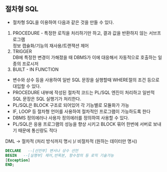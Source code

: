 ## 절차형 SQL  
- 절차형 SQL을 이용하여 다음과 같은 것을 만들 수 있다.   
1. PROCEDURE - 특정한 로직을 처리하기만 하고, 결과 값을 반환하지 않는 서브프로그램  
    정보 캡슐화/기능의 재사용/트랜잭션 제어  
2. TRIGGER  
    DB에 특정한 변경이 가해졌을 때 DBMS가 이에 대응해서 자동적으로 호출하는 일종의 프로시저  
3. BUILT - IN FUNCTION

- 변수와 상수 등을 사용하여 일반 SQL 문장을 실행할때 WHERE절의 조건 등으로 대입할 수 있다.
- PROCEDURE 내부에 작성된 절차적 코드는 PL/SQL 엔진이 처리하고 일반적 SQL 문장은 SQL 실행기가 처리한다.
- PL/SQL은 BLOCK 구조로 되어있어 각 기능별로 모듈화가 가능
- IF, LOOP 등 절차형 언어를 사용하여 절차적인 프로그램이 가능하도록 한다
- DBMS 정의에러나 사용자 정의에러를 정의하여 사용할 수 있다.
- PL/SQL은 응용 프로그램의 성능을 향상 시키고 BLOCK 묶어 한번에 서버로 보내기 때문에 통신량도 적다

DML -> 절차적 (처리 방식까지 명시 )/ 비절차적 (원하는 데이터만 명시) 

```sql
DECLARE   --[선언부] 변서나 상수 선언 
BEGIN   --[실행부] 제어,반목분, 항수정의 등 로직 기술가능 
[Exception]
END; 
```
